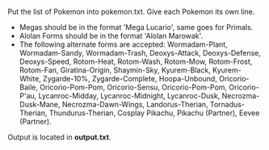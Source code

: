 Put the list of Pokemon into pokemon.txt. Give each Pokemon its own line.
- Megas should be in the format 'Mega Lucario', same goes for Primals.
- Alolan Forms should be in the format 'Alolan Marowak'.
- The following alternate forms are accepted: Wormadam-Plant, Wormadam-Sandy, Wormadam-Trash, Deoxys-Attack, Deoxys-Defense, Deoxys-Speed, Rotom-Heat, Rotom-Wash, Rotom-Mow, Rotom-Frost, Rotom-Fan, Giratina-Origin, Shaymin-Sky, Kyurem-Black, Kyurem-White, Zygarde-10%, Zygarde-Complete, Hoopa-Unbound, Oricorio-Baile, Oricorio-Pom-Pom, Oricorio-Sensu, Oricorio-Pom-Pom, Oricorio-P'au, Lycanroc-Midday, Lycanroc-Midnight, Lycanroc-Dusk, Necrozma-Dusk-Mane, Necrozma-Dawn-Wings, Landorus-Therian, Tornadus-Therian, Thundurus-Therian, Cosplay Pikachu, Pikachu (Partner), Eevee (Partner).

Output is located in **output.txt**.
